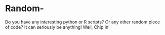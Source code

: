 # Random-
Do you have any interesting python or R scripts? Or any other random piece of code? It can seriously be anything!
Well, Chip in!
